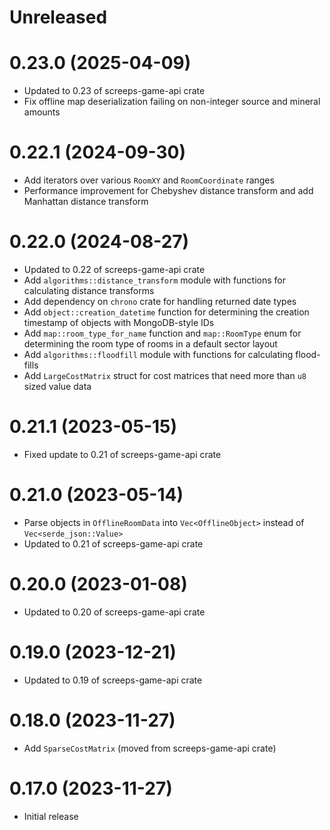 Unreleased
==========

0.23.0 (2025-04-09)
===================

- Updated to 0.23 of screeps-game-api crate
- Fix offline map deserialization failing on non-integer source and mineral amounts

0.22.1 (2024-09-30)
===================

- Add iterators over various `RoomXY` and `RoomCoordinate` ranges
- Performance improvement for Chebyshev distance transform and add Manhattan distance transform

0.22.0 (2024-08-27)
===================

- Updated to 0.22 of screeps-game-api crate
- Add `algorithms::distance_transform` module with functions for calculating distance transforms
- Add dependency on `chrono` crate for handling returned date types
- Add `object::creation_datetime` function for determining the creation timestamp of objects
  with MongoDB-style IDs
- Add `map::room_type_for_name` function and `map::RoomType` enum for determining the room type
  of rooms in a default sector layout
- Add `algorithms::floodfill` module with functions for calculating flood-fills
- Add `LargeCostMatrix` struct for cost matrices that need more than `u8` sized value data

0.21.1 (2023-05-15)
===================

- Fixed update to 0.21 of screeps-game-api crate

0.21.0 (2023-05-14)
===================

- Parse objects in `OfflineRoomData` into `Vec<OfflineObject>` instead of `Vec<serde_json::Value>`
- Updated to 0.21 of screeps-game-api crate

0.20.0 (2023-01-08)
===================

- Updated to 0.20 of screeps-game-api crate

0.19.0 (2023-12-21)
===================

- Updated to 0.19 of screeps-game-api crate

0.18.0 (2023-11-27)
===================

- Add `SparseCostMatrix` (moved from screeps-game-api crate)

0.17.0 (2023-11-27)
===================

- Initial release
